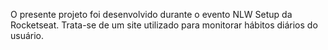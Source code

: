 O presente projeto foi desenvolvido durante o evento NLW Setup da Rocketseat.
Trata-se de um site utilizado para monitorar hábitos diários do usuário.
